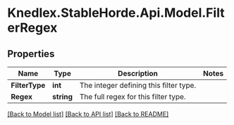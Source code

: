 # Knedlex.StableHorde.Api.Model.FilterRegex

## Properties

Name | Type | Description | Notes
------------ | ------------- | ------------- | -------------
**FilterType** | **int** | The integer defining this filter type. | 
**Regex** | **string** | The full regex for this filter type. | 

[[Back to Model list]](../README.md#documentation-for-models) [[Back to API list]](../README.md#documentation-for-api-endpoints) [[Back to README]](../README.md)


